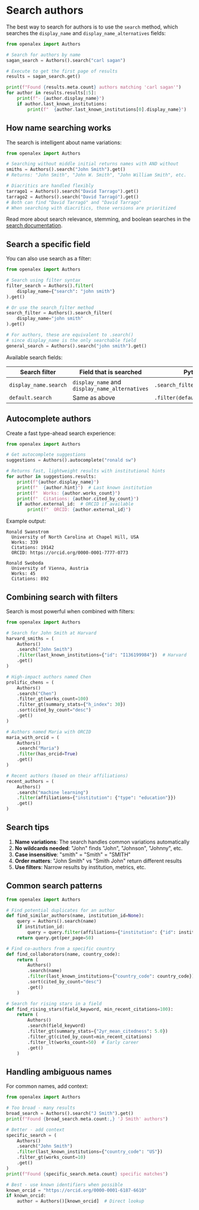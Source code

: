 # Search authors

The best way to search for authors is to use the `search` method, which searches the `display_name` and `display_name_alternatives` fields:

```python
from openalex import Authors

# Search for authors by name
sagan_search = Authors().search("carl sagan")

# Execute to get the first page of results
results = sagan_search.get()

print(f"Found {results.meta.count} authors matching 'carl sagan'")
for author in results.results[:5]:
    print(f"- {author.display_name}")
    if author.last_known_institutions:
        print(f"  {author.last_known_institutions[0].display_name}")
```

## How name searching works

The search is intelligent about name variations:

```python
from openalex import Authors

# Searching without middle initial returns names with AND without
smiths = Authors().search("John Smith").get()
# Returns: "John Smith", "John W. Smith", "John William Smith", etc.

# Diacritics are handled flexibly
tarrago1 = Authors().search("David Tarrago").get()
tarrago2 = Authors().search("David Tarragó").get()
# Both can find "David Tarragó" and "David Tarrago"
# When searching with diacritics, those versions are prioritized
```

Read more about search relevance, stemming, and boolean searches in the [search documentation](../../how-to-use-the-api/get-lists-of-entities/search-entities.md).

## Search a specific field

You can also use search as a filter:

```python
from openalex import Authors

# Search using filter syntax
filter_search = Authors().filter(
    display_name={"search": "john smith"}
).get()

# Or use the search_filter method
search_filter = Authors().search_filter(
    display_name="john smith"
).get()

# For authors, these are equivalent to .search()
# since display_name is the only searchable field
general_search = Authors().search("john smith").get()
```

Available search fields:

| Search filter | Field that is searched | Python method |
|---------------|------------------------|---------------|
| `display_name.search` | `display_name` and `display_name_alternatives` | `.search_filter(display_name="...")` |
| `default.search` | Same as above | `.filter(default={"search": "..."})` |

## Autocomplete authors

Create a fast type-ahead search experience:

```python
from openalex import Authors

# Get autocomplete suggestions
suggestions = Authors().autocomplete("ronald sw")

# Returns fast, lightweight results with institutional hints
for author in suggestions.results:
    print(f"{author.display_name}")
    print(f"  {author.hint}")  # Last known institution
    print(f"  Works: {author.works_count}")
    print(f"  Citations: {author.cited_by_count}")
    if author.external_id:  # ORCID if available
        print(f"  ORCID: {author.external_id}")
```

Example output:
```
Ronald Swanstrom
  University of North Carolina at Chapel Hill, USA
  Works: 339
  Citations: 19142
  ORCID: https://orcid.org/0000-0001-7777-0773

Ronald Swoboda
  University of Vienna, Austria
  Works: 45
  Citations: 892
```

## Combining search with filters

Search is most powerful when combined with filters:

```python
from openalex import Authors

# Search for John Smith at Harvard
harvard_smiths = (
    Authors()
    .search("John Smith")
    .filter(last_known_institutions={"id": "I136199984"})  # Harvard
    .get()
)

# High-impact authors named Chen
prolific_chens = (
    Authors()
    .search("Chen")
    .filter_gt(works_count=100)
    .filter_gt(summary_stats={"h_index": 30})
    .sort(cited_by_count="desc")
    .get()
)

# Authors named Maria with ORCID
maria_with_orcid = (
    Authors()
    .search("Maria")
    .filter(has_orcid=True)
    .get()
)

# Recent authors (based on their affiliations)
recent_authors = (
    Authors()
    .search("machine learning")
    .filter(affiliations={"institution": {"type": "education"}})
    .get()
)
```

## Search tips

1. **Name variations**: The search handles common variations automatically
2. **No wildcards needed**: "John" finds "John", "Johnson", "Johnny", etc.
3. **Case insensitive**: "smith" = "Smith" = "SMITH"
4. **Order matters**: "John Smith" vs "Smith John" return different results
5. **Use filters**: Narrow results by institution, metrics, etc.

## Common search patterns

```python
from openalex import Authors

# Find potential duplicates for an author
def find_similar_authors(name, institution_id=None):
    query = Authors().search(name)
    if institution_id:
        query = query.filter(affiliations={"institution": {"id": institution_id}})
    return query.get(per_page=50)

# Find co-authors from a specific country
def find_collaborators(name, country_code):
    return (
        Authors()
        .search(name)
        .filter(last_known_institutions={"country_code": country_code})
        .sort(cited_by_count="desc")
        .get()
    )

# Search for rising stars in a field
def find_rising_stars(field_keyword, min_recent_citations=100):
    return (
        Authors()
        .search(field_keyword)
        .filter_gt(summary_stats={"2yr_mean_citedness": 5.0})
        .filter_gt(cited_by_count=min_recent_citations)
        .filter_lt(works_count=50)  # Early career
        .get()
    )
```

## Handling ambiguous names

For common names, add context:

```python
from openalex import Authors

# Too broad - many results
broad_search = Authors().search("J Smith").get()
print(f"Found {broad_search.meta.count:,} 'J Smith' authors")

# Better - add context
specific_search = (
    Authors()
    .search("John Smith")
    .filter(last_known_institutions={"country_code": "US"})
    .filter_gt(works_count=10)
    .get()
)
print(f"Found {specific_search.meta.count} specific matches")

# Best - use known identifiers when possible
known_orcid = "https://orcid.org/0000-0001-6187-6610"
if known_orcid:
    author = Authors()[known_orcid]  # Direct lookup
```
